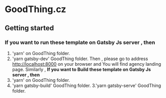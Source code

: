 # GoodThing.cz

## Getting started

### If you want to run these template on Gatsby Js server , then

1. 'yarn' on GoodThing folder.
2. 'yarn gatsby-dev' GoodThing folder.
   Then , please go to address [http://localhost:8000](http://localhost:8000) on your browser and You will find agency landing page.
   Similarly ,
   **If you want to Build these template on Gatsby Js server , then**
3. 'yarn' on GoodThing folder.
4. 'yarn gatsby-build' GoodThing folder.
   3.'yarn gatsby-serve' GoodThing folder.
